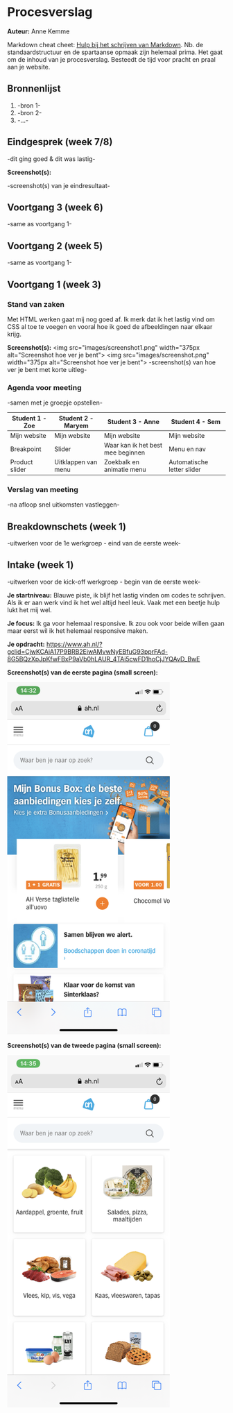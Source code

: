 # Procesverslag
**Auteur:** Anne Kemme

Markdown cheat cheet: [Hulp bij het schrijven van Markdown](https://github.com/adam-p/markdown-here/wiki/Markdown-Cheatsheet). Nb. de standaardstructuur en de spartaanse opmaak zijn helemaal prima. Het gaat om de inhoud van je procesverslag. Besteedt de tijd voor pracht en praal aan je website.



## Bronnenlijst
1. -bron 1-
2. -bron 2-
3. -...-



## Eindgesprek (week 7/8)

-dit ging goed & dit was lastig-

**Screenshot(s):**

-screenshot(s) van je eindresultaat-



## Voortgang 3 (week 6)

-same as voortgang 1-



## Voortgang 2 (week 5)

-same as voortgang 1-



## Voortgang 1 (week 3)

### Stand van zaken

Met HTML werken gaat mij nog goed af. Ik merk dat ik het lastig vind om CSS al toe te voegen en vooral hoe ik goed de afbeeldingen naar elkaar krijg. 

**Screenshot(s):**
<img src="images/screenshot1.png" width="375px alt="Screenshot hoe ver je bent">
<img src="images/screenshot.png" width="375px alt="Screenshot hoe ver je bent">
-screenshot(s) van hoe ver je bent met korte uitleg-

### Agenda voor meeting

-samen met je groepje opstellen-

| Student 1 - Zoe | Student 2 - Maryem | Student 3 - Anne | Student 4 - Sem |
| ---            | ---                | ---          | ---              |
| Mijn website  | Mijn website  | Mijn website  | Mijn website  |
| Breakpoint | Slider | Waar kan ik het best mee beginnen | Menu en nav |
| Product slider | Uitklappen van menu | Zoekbalk en animatie menu  | Automatische letter slider

### Verslag van meeting

-na afloop snel uitkomsten vastleggen-



## Breakdownschets (week 1)

-uitwerken voor de 1e werkgroep - eind van de eerste week-



## Intake (week 1)
-uitwerken voor de kick-off werkgroep - begin van de eerste week-

**Je startniveau:** Blauwe piste, ik blijf het lastig vinden om codes te schrijven. Als ik er aan werk vind ik het wel altijd heel leuk. Vaak met een beetje hulp lukt het mij wel. 

**Je focus:** Ik ga voor helemaal responsive. Ik zou ook voor beide willen gaan maar eerst wil ik het helemaal responsive maken. 

**Je opdracht:** https://www.ah.nl/?gclid=CjwKCAiA17P9BRB2EiwAMvwNyEBfuG93pprFAd-8G5BQzXpJpKfwFBxP9aVb0hLAUR_4TAi5cwFD1hoCjJYQAvD_BwE

**Screenshot(s) van de eerste pagina (small screen):**

<img src="images/albertheijn.PNG" width="375px" alt="omschrijving van de pagina">

**Screenshot(s) van de tweede pagina (small screen):**

<img src="images/albertheijn1.PNG" width="375px" alt="omschrijving van de pagina">
